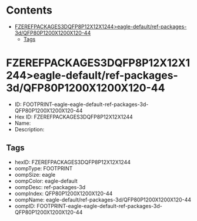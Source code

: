 



Contents
========

* [FZEREFPACKAGES3DQFP8P12X12X1244>eagle-default/ref-packages-3d/QFP80P1200X1200X120-44](#fzerefpackages3dqfp8p12x12x1244eagle-defaultref-packages-3dqfp80p1200x1200x120-44)
	* [Tags](#tags)

# FZEREFPACKAGES3DQFP8P12X12X1244>eagle-default/ref-packages-3d/QFP80P1200X1200X120-44

- ID: FOOTPRINT-eagle-eagle-default-ref-packages-3d-QFP80P1200X1200X120-44
- Hex ID: FZEREFPACKAGES3DQFP8P12X12X1244
- Name: 
- Description: 

## Tags

- hexID: FZEREFPACKAGES3DQFP8P12X12X1244
- oompType: FOOTPRINT
- oompSize: eagle
- oompColor: eagle-default
- oompDesc: ref-packages-3d
- oompIndex: QFP80P1200X1200X120-44
- oompName: eagle-default/ref-packages-3d/QFP80P1200X1200X120-44
- oompID: FOOTPRINT-eagle-eagle-default-ref-packages-3d-QFP80P1200X1200X120-44
